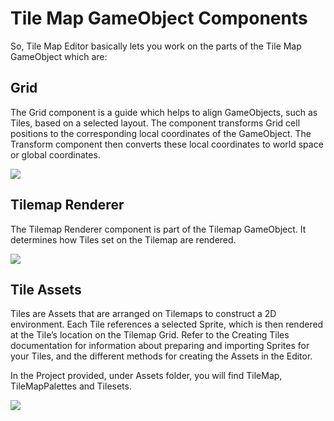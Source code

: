 # Tile Map GameObject Components

So, Tile Map Editor basically lets you work on the parts of the Tile Map GameObject which are:

## Grid

The Grid component is a guide which helps to align GameObjects, such as Tiles, based on a selected layout. The component transforms Grid cell positions to the corresponding local coordinates of the GameObject. The Transform component then converts these local coordinates to world space or global coordinates.

![](https://user-images.githubusercontent.com/44625252/156931504-d04536fb-08a2-436c-9e9d-b6049ecc5f66.png)

## Tilemap Renderer

The Tilemap Renderer component is part of the Tilemap GameObject. It determines how Tiles set on the Tilemap are rendered.

![](https://user-images.githubusercontent.com/44625252/156931585-7a8fcecc-275d-4135-a319-97c2fd1a1a74.png)

## Tile Assets

Tiles are Assets that are arranged on Tilemaps to construct a 2D environment. Each Tile references a selected Sprite, which is then rendered at the Tile’s location on the Tilemap Grid. Refer to the Creating Tiles documentation for information about preparing and importing Sprites for your Tiles, and the different methods for creating the Assets in the Editor.

In the Project provided, under Assets folder, you will find TileMap, TileMapPalettes and Tilesets.

![](https://user-images.githubusercontent.com/44625252/156931706-6eaddfca-243a-44c5-994c-2fddd5611aab.png)
